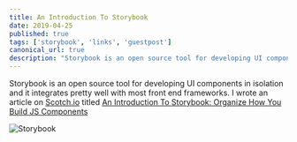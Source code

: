 ```yaml
---
title: An Introduction To Storybook
date: 2019-04-25
published: true
tags: ['storybook', 'links', 'guestpost']
canonical_url: true
description: "Storybook is an open source tool for developing UI components in isolation and it integrates pretty well with most front end frameworks including React, Vue, and Angular and a host of other frameworks."
---
```


Storybook is an open source tool for developing UI components in isolation and it integrates pretty well with most front end frameworks. I wrote an article on [Scotch.io](https://scotch.io) titled [An Introduction To Storybook: Organize How You Build JS Components](https://scotch.io/tutorials/an-introduction-to-storybook-organize-how-you-build-js-components)

![Storybook](https://scotch-res.cloudinary.com/image/upload/w_1000,q_auto:good,f_auto/v1554737505/li5k7lqzq32ipy3cs0xy.png)
